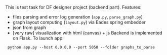This is test task for DF designer project (backend part).
Features:
* files parsing and error log generation (`app.py`, `parse_graph.py`)
* graph layout computing (`layout.py`) via Eades spring embedder
* json from graph
* [very raw] visualization with html (canvas)  + js
Backend is implemented on Flask. To launch app:
```
 python app.py --host 0.0.0.0 --port 5050 --folder graphs_to_parse
```
